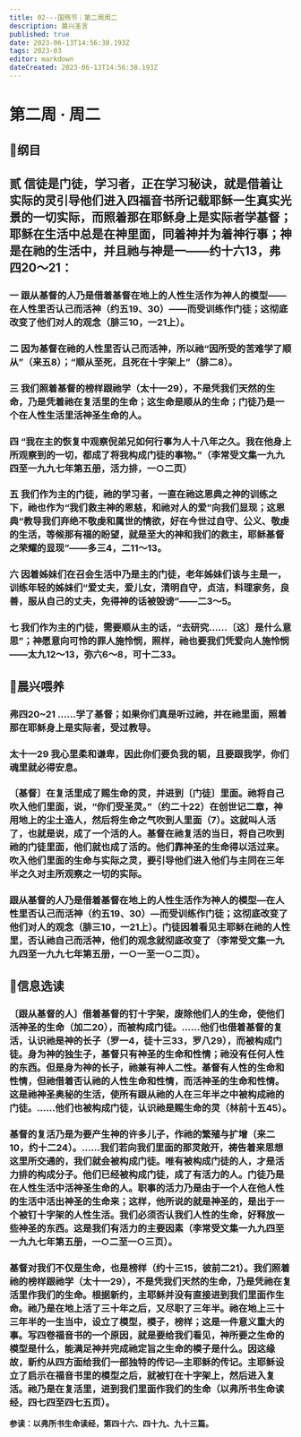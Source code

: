 ```yaml
---
title: 02---国殇节｜第二周周二
description: 晨兴圣言
published: true
date: 2023-06-13T14:56:38.193Z
tags: 2023-03
editor: markdown
dateCreated: 2023-06-13T14:56:38.193Z
---
```


# 第二周 · 周二
## 📖纲目

## 贰	信徒是门徒，学习者，正在学习秘诀，就是借着让实际的灵引导他们进入四福音书所记载耶稣一生真实光景的一切实际，而照着那在耶稣身上是实际者学基督；耶稣在生活中总是在神里面，同着神并为着神行事；神是在祂的生活中，并且祂与神是一——约十六13，弗四20～21：

### 一	跟从基督的人乃是借着基督在地上的人性生活作为神人的模型——在人性里否认己而活神（约五19、30）——而受训练作门徒；这彻底改变了他们对人的观念（腓三10，一21上）。

### 二	因为基督在祂的人性里否认己而活神，所以祂“因所受的苦难学了顺从”（来五8）；“顺从至死，且死在十字架上”（腓二8）。

### 三	我们照着基督的榜样跟祂学（太十一29），不是凭我们天然的生命，乃是凭着祂在复活里的生命；这生命是顺从的生命；门徒乃是一个在人性生活里活神圣生命的人。

### 四	“我在主的恢复中观察倪弟兄如何行事为人十八年之久。我在他身上所观察到的一切，都成了将我构成门徒的事物。”（李常受文集一九九四至一九九七年第五册，活力排，一○二页）

### 五	我们作为主的门徒，祂的学习者，一直在祂这恩典之神的训练之下，祂也作为“我们救主神的恩慈，和祂对人的爱”向我们显现；这恩典“教导我们弃绝不敬虔和属世的情欲，好在今世过自守、公义、敬虔的生活，等候那有福的盼望，就是至大的神和我们的救主，耶稣基督之荣耀的显现”——多三4，二11～13。

### 六	因着姊妹们在召会生活中乃是主的门徒，老年姊妹们该与主是一，训练年轻的姊妹们“爱丈夫，爱儿女，清明自守，贞洁，料理家务，良善，服从自己的丈夫，免得神的话被毁谤”——二3～5。

### 七	我们作为主的门徒，需要顺从主的话，“去研究……〔这〕是什么意思”；神愿意向可怜的罪人施怜悯，照样，祂也要我们凭爱向人施怜悯——太九12～13，弥六6～8，可十二33。

## 📖晨兴喂养

### 弗四20~21    ……学了基督；如果你们真是听过祂，并在祂里面，照着那在耶稣身上是实际者，受过教导。

### 太十一29    我心里柔和谦卑，因此你们要负我的轭，且要跟我学，你们魂里就必得安息。

### 〔基督〕在复活里成了赐生命的灵，并进到〔门徒〕里面。祂将自己吹入他们里面，说，“你们受圣灵。”（约二十22）在创世记二章，神用地上的尘土造人，然后将生命之气吹到人里面（7）。这就叫人活了，也就是说，成了一个活的人。基督在祂复活的当日，将自己吹到祂的门徒里面，他们就也成了活的。他们靠神圣的生命得以活过来。吹入他们里面的生命与实际之灵，要引导他们进入他们与主同在三年半之久对主所观察之一切的实际。

### 跟从基督的人乃是借着基督在地上的人性生活作为神人的模型—在人性里否认己而活神（约五19、30）—而受训练作门徒；这彻底改变了他们对人的观念（腓三10，一21上）。门徒因着看见主耶稣在祂的人性里，否认祂自己而活神，他们的观念就彻底改变了（李常受文集一九九四至一九九七年第五册，一○一至一○二页）。

## 📖信息选读

### 〔跟从基督的人〕借着基督的钉十字架，废除他们人的生命，使他们活神圣的生命（加二20），而被构成门徒。……他们也借着基督的复活，认识祂是神的长子（罗一4，徒十三33，罗八29），而被构成门徒。身为神的独生子，基督只有神圣的生命和性情；祂没有任何人性的东西。但是身为神的长子，祂兼有神人二性。基督有人性的生命和性情，但祂借着否认祂的人性生命和性情，而活神圣的生命和性情。这是祂神圣奥秘的生活，使所有跟从祂的人在三年半之中被构成祂的门徒。……他们也被构成门徒，认识祂是赐生命的灵（林前十五45）。

### 基督的复活乃是为要产生神的许多儿子，作祂的繁殖与扩增（来二10，约十二24）。……我们若向我们里面的那灵敞开，祷告着来思想这里所交通的，我们就会被构成门徒。唯有被构成门徒的人，才是活力排的构成分子。他们已经被构成门徒，成了有活力的人。门徒乃是在人性生活中活神圣生命的人。职事的活力乃是由于一个人在他人性的生活中活出神圣的生命来；这样，他所说的就是神圣的，是出于一个被钉十字架的人性生活。我们必须否认我们人性的生命，好释放一些神圣的东西。这是我们有活力的主要因素（李常受文集一九九四至一九九七年第五册，一○二至一○三页）。

### 基督对我们不仅是生命，也是榜样（约十三15，彼前二21）。我们照着祂的榜样跟祂学（太十一29），不是凭我们天然的生命，乃是凭祂在复活里作我们的生命。根据新约，主耶稣并没有直接进到我们里面作生命。祂乃是在地上活了三十年之后，又尽职了三年半。祂在地上三十三年半的一生当中，设立了模型，模子，榜样；这是一件意义重大的事。写四卷福音书的一个原因，就是要给我们看见，神所要之生命的模型是什么，能满足神并完成祂定旨之生命的模子是什么。因这缘故，新约从四方面给我们一部独特的传记—主耶稣的传记。主耶稣设立了启示在福音书里的模型之后，就被钉在十字架上，然后进入复活。祂乃是在复活里，进到我们里面作我们的生命（以弗所书生命读经，四七四至四七五页）。

**参读：以弗所书生命读经，第四十六、四十九、九十三篇。**
<!-- Google tag (gtag.js) -->
<script async src="https://www.googletagmanager.com/gtag/js?id=G-1P8709Z16T"></script>
<script>
  window.dataLayer = window.dataLayer || [];
  function gtag(){dataLayer.push(arguments);}
  gtag('js', new Date());

  gtag('config', 'G-1P8709Z16T');
</script>